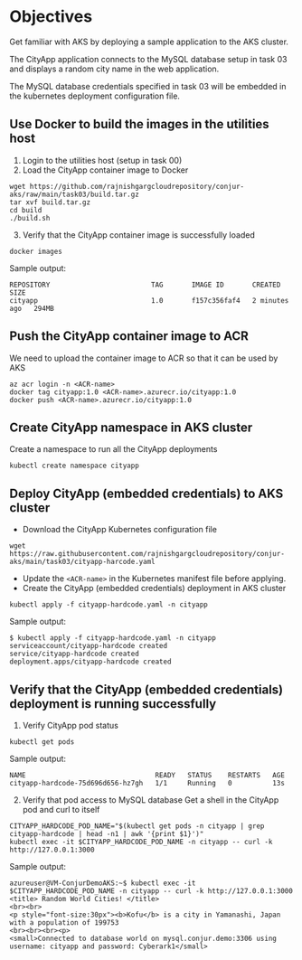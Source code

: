 # Objectives

Get familiar with AKS by deploying a sample application to the AKS cluster.

The CityApp application connects to the MySQL database setup in task 03 and displays a random city name in the web application.

The MySQL database credentials specified in task 03 will be embedded in the kubernetes deployment configuration file.

## Use Docker to build the images in the utilities host
1. Login to the utilities host (setup in task 00)
2. Load the CityApp container image to Docker
```console
wget https://github.com/rajnishgargcloudrepository/conjur-aks/raw/main/task03/build.tar.gz
tar xvf build.tar.gz
cd build
./build.sh
```
3. Verify that the CityApp container image is successfully loaded
```console
docker images
```
Sample output:
```console
REPOSITORY                         TAG       IMAGE ID       CREATED         SIZE
cityapp                            1.0       f157c356faf4   2 minutes ago   294MB
```
## Push the CityApp container image to ACR
We need to upload the container image to ACR so that it can be used by AKS
```console
az acr login -n <ACR-name>
docker tag cityapp:1.0 <ACR-name>.azurecr.io/cityapp:1.0
docker push <ACR-name>.azurecr.io/cityapp:1.0
```

## Create CityApp namespace in AKS cluster
Create a namespace to run all the CityApp deployments
```console
kubectl create namespace cityapp
```
## Deploy CityApp (embedded credentials) to AKS cluster
- Download the CityApp Kubernetes configuration file
```console
wget https://raw.githubusercontent.com/rajnishgargcloudrepository/conjur-aks/main/task03/cityapp-harcode.yaml
```
- Update the `<ACR-name>` in the Kubernetes manifest file before applying.
- Create the CityApp (embedded credentials) deployment in AKS cluster
```console
kubectl apply -f cityapp-hardcode.yaml -n cityapp
```
Sample output:
```console
$ kubectl apply -f cityapp-hardcode.yaml -n cityapp
serviceaccount/cityapp-hardcode created
service/cityapp-hardcode created
deployment.apps/cityapp-hardcode created
```
## Verify that the CityApp (embedded credentials) deployment is running successfully
1. Verify CityApp pod status
```console
kubectl get pods
```
Sample output:
```console
NAME                                READY   STATUS    RESTARTS   AGE
cityapp-hardcode-75d696d656-hz7gh   1/1     Running   0          13s
```
2. Verify that pod access to MySQL database
Get a shell in the CityApp pod and curl to itself
```console
CITYAPP_HARDCODE_POD_NAME="$(kubectl get pods -n cityapp | grep cityapp-hardcode | head -n1 | awk '{print $1}')"
kubectl exec -it $CITYAPP_HARDCODE_POD_NAME -n cityapp -- curl -k http://127.0.0.1:3000
```
Sample output:
```console
azureuser@VM-ConjurDemoAKS:~$ kubectl exec -it $CITYAPP_HARDCODE_POD_NAME -n cityapp -- curl -k http://127.0.0.1:3000
<title> Random World Cities! </title>
<br><br>
<p style="font-size:30px"><b>Kofu</b> is a city in Yamanashi, Japan with a population of 199753
<br><br><br><p>
<small>Connected to database world on mysql.conjur.demo:3306 using username: cityapp and password: Cyberark1</small>
```
